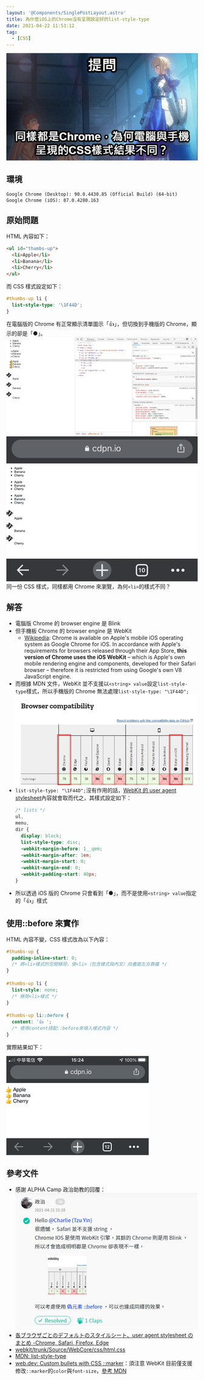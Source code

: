```yaml
---
layout: '@Components/SinglePostLayout.astro'
title: 為什麼iOS上的Chrome沒有呈現設定好的list-style-type
date: 2021-04-22 11:53:12
tag:
  - [CSS]
---
```


![一種Chrome，各自表述渲染結果](/2021/list-style-type-not-working-on-ios-chrome/ask.jpg)

## 環境

```
Google Chrome (Desktop): 90.0.4430.85 (Official Build) (64-bit)
Google Chrome (iOS): 87.0.4280.163
```

## 原始問題

HTML 內容如下：

```html
<ul id="thumbs-up">
  <li>Apple</li>
  <li>Banana</li>
  <li>Cherry</li>
</ul>
```

而 CSS 樣式設定如下：

```css
#thumbs-up li {
  list-style-type: '\1F44D';
}
```

在電腦版的 Chrome 有正常顯示清單圖示「👍」，但切換到手機版的 Chrome，顯示的卻是「●」。
![電腦版畫面](/2021/list-style-type-not-working-on-ios-chrome/desktop-screenshot.jpg)
![手機版畫面](/2021/list-style-type-not-working-on-ios-chrome/ios-screenshot.png)
同一份 CSS 樣式，同樣都用 Chrome 來瀏覽，為何`<li>`的樣式不同？

## 解答

- 電腦版 Chrome 的 browser engine 是 Blink
- 但手機板 Chrome 的 browser engine 是 WebKit
  - [Wikipedia](https://en.wikipedia.org/wiki/Google_Chrome): Chrome is available on Apple's mobile iOS operating system as Google Chrome for iOS. In accordance with Apple's requirements for browsers released through their App Store, **this version of Chrome uses the iOS WebKit** – which is Apple's own mobile rendering engine and components, developed for their Safari browser – therefore it is restricted from using Google's own V8 JavaScript engine.
- 而根據 MDN 文件，WebKit 並不支援以`<string> value`設定`list-style-type`樣式，所以手機版的 Chrome 無法處理`list-style-type: "\1F44D";`
  ![WebKit並不支援以string作為list-style-type的值](/2021/list-style-type-not-working-on-ios-chrome/browser-support.png)
- `list-style-type: "\1F44D";`沒有作用的話，[WebKit 的 user agent stylesheet](https://trac.webkit.org/browser/trunk/Source/WebCore/css/html.css)內容就會取而代之，其樣式設定如下：
  ```css
  /* lists */
  ul,
  menu,
  dir {
    display: block;
    list-style-type: disc;
    -webkit-margin-before: 1__qem;
    -webkit-margin-after: 1em;
    -webkit-margin-start: 0;
    -webkit-margin-end: 0;
    -webkit-padding-start: 40px;
  }
  ```
- 所以透過 iOS 版的 Chrome 只會看到「●」，而不是使用`<string> value`指定的「👍」樣式

## 使用::before 來實作

HTML 內容不變，CSS 樣式改為以下內容：

```css
#thumbs-up {
  padding-inline-start: 0;
  /* 將<li>樣式的空間移除，使<li>（包含樣式與內文）向畫面左方靠攏 */
}

#thumbs-up li {
  list-style: none;
  /* 移除<li>樣式 */
}

#thumbs-up li::before {
  content: '👍 ';
  /* 使用content搭配::before來填入樣式內容 */
}
```

實際結果如下：

![iOS裝置也可看到自定義的li樣式了](/2021/list-style-type-not-working-on-ios-chrome/ios-screenshot-before-content.png)

## 參考文件

- 感謝 ALPHA Camp 政治助教的回覆：
  ![在幾乎所有的瀏覽器都支援偽元素::before的情況下，設定::before的content比較能確保li的樣式可以好好呈現在使用者眼前](/2021/list-style-type-not-working-on-ios-chrome/AC-reply.png)
- [各ブラウザごとのデフォルトのスタイルシート、user agent stylesheet のまとめ -Chrome, Safari, Firefox, Edge](https://coliss.com/articles/build-websites/operation/css/user-agent-stylesheets.html)
- [webkit/trunk/Source/WebCore/css/html.css](https://trac.webkit.org/browser/trunk/Source/WebCore/css/html.css)
- [MDN: list-style-type](https://developer.mozilla.org/en-US/docs/Web/CSS/list-style-type)
- [web.dev: Custom bullets with CSS ::marker](https://web.dev/css-marker-pseudo-element/)：須注意 WebKit 目前僅支援修改`::marker`的`color`與`font-size`，[參考 MDN](https://developer.mozilla.org/en-US/docs/Web/CSS/::marker#browser_compatibility)
